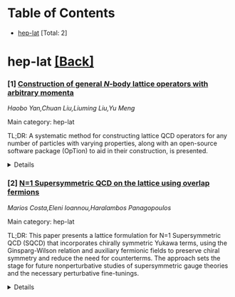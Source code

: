 <div id=toc></div>

# Table of Contents

- [hep-lat](#hep-lat) [Total: 2]


<div id='hep-lat'></div>

# hep-lat [[Back]](#toc)

### [1] [Construction of general $N$-body lattice operators with arbitrary momenta](https://arxiv.org/abs/2507.16070)
*Haobo Yan,Chuan Liu,Liuming Liu,Yu Meng*

Main category: hep-lat

TL;DR: A systematic method for constructing lattice QCD operators for any number of particles with varying properties, along with an open-source software package (OpTion) to aid in their construction, is presented.


<details>
  <summary>Details</summary>
Motivation: The motivation is to provide a practical and extensible resource for constructing lattice QCD operators for systems with an arbitrary number of particles, which is essential as lattice calculations progress towards more complex hadronic systems.

Method: The authors have developed a method for constructing lattice QCD operators that can handle any number of particles, with consideration for their momentum, spin, and internal quantum numbers. They also created the OpTion software package to facilitate operator construction.

Result: Explicit constructions are provided for one-, two-, three-, and four-hadron operators, including all irreducible representations of relevant lattice symmetry groups in both rest and moving frames. The OpTion package is made available as an open-source tool for the community.

Conclusion: The paper and the OpTion package serve as a comprehensive guide and toolset for future lattice QCD studies, enabling researchers to tackle increasingly intricate hadronic systems.

Abstract: We present a systematic method for constructing lattice QCD operators for
systems of an arbitrary number of particles with arbitrary momentum, spin, and
internal quantum numbers. Explicit constructions are provided for one-, two-,
three-, and four-hadron operators, covering all irreducible representations of
the relevant lattice symmetry groups in both rest and moving frames. The
construction procedure has been implemented in the open-source package
\texttt{OpTion} (Operator construcTion), available at
https://github.com/wittscien/OpTion. The paper and the package are designed to
serve as a practical and extensible dictionary for future lattice QCD studies,
as lattice calculations advance towards increasingly complex hadronic systems.

</details>


### [2] [N=1 Supersymmetric QCD on the lattice using overlap fermions](https://arxiv.org/abs/2507.16651)
*Marios Costa,Eleni Ioannou,Haralambos Panagopoulos*

Main category: hep-lat

TL;DR: This paper presents a lattice formulation for N=1 Supersymmetric QCD (SQCD) that incorporates chirally symmetric Yukawa terms, using the Ginsparg-Wilson relation and auxiliary fermionic fields to preserve chiral symmetry and reduce the need for counterterms. The approach sets the stage for future nonperturbative studies of supersymmetric gauge theories and the necessary perturbative fine-tunings.


<details>
  <summary>Details</summary>
Motivation: The motivation is to develop a robust framework for studying supersymmetric gauge theories on the lattice, with an emphasis on maintaining chiral symmetry in the Yukawa interactions and reducing the complexity introduced by additional counterterms, which are typically required in Wilson-type discretizations.

Method: The method involves the use of the Ginsparg-Wilson relation, chiral transformations, and the Majorana condition for gluinos to construct a consistent lattice model. Auxiliary fermionic fields are introduced to realize exact chiral symmetry in Yukawa interactions. After integrating out these auxiliary fields, ultralocal interaction terms emerge as new contributions to the lattice action.

Result: A consistent lattice formulation of N=1 SQCD is achieved, preserving a modified chiral symmetry and resulting in fewer required counterterms. The authors also prepare the ground for future work, including the computation of all perturbative fine-tunings needed for continuum matching and numerical simulations of SQCD.

Conclusion: The conclusion is that this novel lattice approach provides a solid foundation for nonperturbative studies of supersymmetric gauge theories, with the potential to improve the accuracy and efficiency of such investigations by incorporating exact chiral symmetry and minimizing the need for counterterms.

Abstract: Using N=1 Supersymmetric QCD (SQCD) as a prototype model, this work presents
a formulation of overlap quarks and gluinos on the lattice, with particular
emphasis on the construction of chirally symmetric Yukawa terms. By
incorporating the Ginsparg-Wilson relation, chiral transformations, and the
Majorana condition for gluinos, we construct a consistent framework that
preserves a lattice-modified chiral symmetry and reduces the number of required
counterterms compared to Wilson-type discretizations. The formulation
introduces auxiliary fermionic fields to realize exact chiral symmetry in
Yukawa interactions and enables a detailed analysis of the resulting matrix
structures. Upon functionally integrating out the auxiliary fields, ultralocal
interaction terms emerge as new contributions to the lattice action. This
approach provides a robust foundation for nonperturbative lattice studies of
supersymmetric gauge theories. Future work will focus on computing all
perturbative fine-tunings required in this formulation to enable continuum
matching and numerical simulations of SQCD.

</details>
